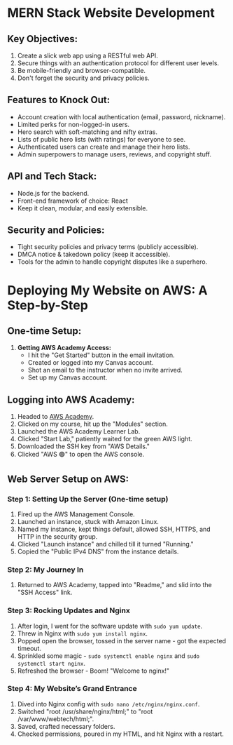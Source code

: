 # MERN Stack Website Development

## Key Objectives:
1. Create a slick web app using a RESTful web API.
2. Secure things with an authentication protocol for different user levels.
3. Be mobile-friendly and browser-compatible.
4. Don't forget the security and privacy policies.

## Features to Knock Out:
- Account creation with local authentication (email, password, nickname).
- Limited perks for non-logged-in users.
- Hero search with soft-matching and nifty extras.
- Lists of public hero lists (with ratings) for everyone to see.
- Authenticated users can create and manage their hero lists.
- Admin superpowers to manage users, reviews, and copyright stuff.

## API and Tech Stack:
- Node.js for the backend.
- Front-end framework of choice: React
- Keep it clean, modular, and easily extensible.

## Security and Policies:
- Tight security policies and privacy terms (publicly accessible).
- DMCA notice & takedown policy (keep it accessible).
- Tools for the admin to handle copyright disputes like a superhero.

# Deploying My Website on AWS: A Step-by-Step

## One-time Setup:
1. **Getting AWS Academy Access:**
   - I hit the "Get Started" button in the email invitation.
   - Created or logged into my Canvas account.
   - Shot an email to the instructor when no invite arrived.
   - Set up my Canvas account.

## Logging into AWS Academy:
1. Headed to [AWS Academy](https://awsacademy.instructure.com).
2. Clicked on my course, hit up the "Modules" section.
3. Launched the AWS Academy Learner Lab.
4. Clicked "Start Lab," patiently waited for the green AWS light.
5. Downloaded the SSH key from "AWS Details."
6. Clicked "AWS 🟢" to open the AWS console.

## Web Server Setup on AWS:
### Step 1: Setting Up the Server (One-time setup)
1. Fired up the AWS Management Console.
2. Launched an instance, stuck with Amazon Linux.
3. Named my instance, kept things default, allowed SSH, HTTPS, and HTTP in the security group.
4. Clicked "Launch instance" and chilled till it turned "Running."
5. Copied the "Public IPv4 DNS" from the instance details.

### Step 2: My Journey In
1. Returned to AWS Academy, tapped into "Readme," and slid into the "SSH Access" link.

### Step 3: Rocking Updates and Nginx
1. After login, I went for the software update with `sudo yum update`.
2. Threw in Nginx with `sudo yum install nginx`.
3. Popped open the browser, tossed in the server name - got the expected timeout.
4. Sprinkled some magic - `sudo systemctl enable nginx` and `sudo systemctl start nginx`.
5. Refreshed the browser - Boom! "Welcome to nginx!"

### Step 4: My Website’s Grand Entrance
1. Dived into Nginx config with `sudo nano /etc/nginx/nginx.conf`.
2. Switched "root /usr/share/nginx/html;" to "root /var/www/webtech/html;".
3. Saved, crafted necessary folders.
4. Checked permissions, poured in my HTML, and hit Nginx with a restart.
